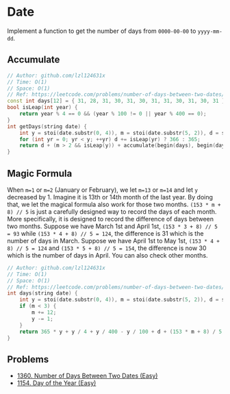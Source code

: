 # Date

Implement a function to get the number of days from `0000-00-00` to `yyyy-mm-dd`.

## Accumulate

```cpp
// Author: github.com/lzl124631x
// Time: O(1)
// Space: O(1)
// Ref: https://leetcode.com/problems/number-of-days-between-two-dates/discuss/517605/Similar-to-day-of-the-year
const int days[12] = { 31, 28, 31, 30, 31, 30, 31, 31, 30, 31, 30, 31 };
bool isLeap(int year) {
    return year % 4 == 0 && (year % 100 != 0 || year % 400 == 0);
}
int getDays(string date) {
    int y = stoi(date.substr(0, 4)), m = stoi(date.substr(5, 2)), d = stoi(date.substr(8));
    for (int yr = 0; yr < y; ++yr) d += isLeap(yr) ? 366 : 365;
    return d + (m > 2 && isLeap(y)) + accumulate(begin(days), begin(days) + m - 1, 0);
} 
```

## Magic Formula

When `m=1` or `m=2` (January or February), we let `m=13` or `m=14` and let `y` decreased by 1. Imagine it is 13th or 14th month of the last year. By doing that, we let the magical formula also work for those two months. `(153 * m + 8) // 5` is just a carefully designed way to record the days of each month. More specifically, it is designed to record the difference of days between two months. Suppose we have March 1st and April 1st, `(153 * 3 + 8) // 5 = 93` while `(153 * 4 + 8) // 5 = 124`, the difference is 31 which is the number of days in March. Suppose we have April 1st to May 1st, `(153 * 4 + 8) // 5 = 124` and `(153 * 5 + 8) // 5 = 154`, the difference is now 30 which is the number of days in April. You can also check other months.

```cpp
// Author: github.com/lzl124631x
// Time: O(1)
// Space: O(1)
// Ref: https://leetcode.com/problems/number-of-days-between-two-dates/discuss/517582/Python-Magical-Formula
int days(string date) {
    int y = stoi(date.substr(0, 4)), m = stoi(date.substr(5, 2)), d = stoi(date.substr(8));
    if (m < 3) {
        m += 12;
        y -= 1;
    }
    return 365 * y + y / 4 + y / 400 - y / 100 + d + (153 * m + 8) / 5;
}
```

## Problems

* [1360. Number of Days Between Two Dates (Easy)](https://leetcode.com/problems/number-of-days-between-two-dates/)
* [1154. Day of the Year (Easy)](https://leetcode.com/problems/day-of-the-year/)